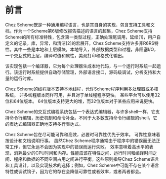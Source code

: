 # 前言

Chez Scheme既是一种通用编程语言，也是其自身的实现，包含支持工具和文档。作为一个Scheme第6版修改报告描述的语言的超集，Chez Scheme支持Scheme的所有标准特性，包含第一类型过程，正确处理尾调用，延续\[1\]，用户自定义的记录，库，异常，和清洁\[2\]的宏展开。Chez Scheme支持许多非R6RS特性。其中一些是本地和上层模块，本地导入，外部数据类型和过程，非阻塞I/O，一个交互式的上层，编译时值和属性，美观打印和格式化输出。

该实现包括一个编译器，它为每个处理器生成本地代码，与一个运行时系统一起运行。该运行时系统提供自动存储管理，外部语言接口，源码级调试，分析支持和大量的运行时库。

Chez Scheme的线程版本支持本地线程，允许Scheme程序利用多处理器或多核系统。 非多线程版本同样可用，并且对于单线程程序更快。 某些平台可以使用32位和64位版本。 64位版本支持更大的堆，而32位版本对于某些应用来说更快。

Chez Scheme的交互式编程系统包括一个表达式编辑器，与许多shell一样，它支持命令行编辑，历史机制和命令补全。不同于大多数支持命令行编辑的shell，它的表达式编辑器正确地支持多行表达式。

Chez Scheme旨在尽可能可靠和高效，必要时可靠性优先于效率。 可靠性意味着按设计和文档说明行事。 虽然Chez Scheme程序通常由于程序中的错误而无法正常工作，但它永远不会因为实现中的错误而运行失败。 效率意味着高水平的表现，消耗最少的CPU时间和内存。性能应该在特性之间、运行时间和编译时间之间、程序和数据的不同空间占用之间进行平衡。这些原则指导Chez Scheme语言和工具设计，以及实现技术的选择；例如，Chez Scheme中可能不存在某个语言特性或调试钩子，因为它的存在会降低可靠性或者效率，或者两者都会。


